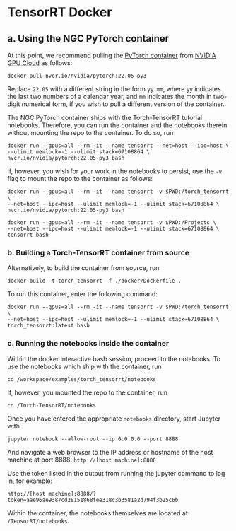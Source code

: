 # TensorRT Docker

## a. Using the NGC PyTorch container

At this point, we recommend pulling the [PyTorch container](https://catalog.ngc.nvidia.com/orgs/nvidia/containers/pytorch)
from [NVIDIA GPU Cloud](https://catalog.ngc.nvidia.com/) as follows:

```
docker pull nvcr.io/nvidia/pytorch:22.05-py3
```

Replace ```22.05``` with a different string in the form ```yy.mm```,
where ```yy``` indicates the last two numbers of a calendar year, and
```mm``` indicates the month in two-digit numerical form, if you wish
to pull a different version of the container.

The NGC PyTorch container ships with the Torch-TensorRT tutorial notebooks.
Therefore, you can run the container and the notebooks therein without
mounting the repo to the container. To do so, run

```
docker run --gpus=all --rm -it --name tensorrt --net=host --ipc=host \
--ulimit memlock=-1 --ulimit stack=67108864 \
nvcr.io/nvidia/pytorch:22.05-py3 bash
```

If, however, you wish for your work in the notebooks to persist, use the
```-v``` flag to mount the repo to the container as follows:

```
docker run --gpus=all --rm -it --name tensorrt -v $PWD:/torch_tensorrt \
--net=host --ipc=host --ulimit memlock=-1 --ulimit stack=67108864 \
nvcr.io/nvidia/pytorch:22.05-py3 bash
```

```
docker run --gpus=all --rm -it --name tensorrt -v $PWD:/Projects \
--net=host --ipc=host --ulimit memlock=-1 --ulimit stack=67108864 \
tensorrt bash
```

### b. Building a Torch-TensorRT container from source

Alternatively, to build the container from source, run

```
docker build -t torch_tensorrt -f ./docker/Dockerfile .
```

To run this container, enter the following command:

```
docker run --gpus=all --rm -it --name tensorrt -v $PWD:/torch_tensorrt \
--net=host --ipc=host --ulimit memlock=-1 --ulimit stack=67108864 \
torch_tensorrt:latest bash
```

### c. Running the notebooks inside the container

Within the docker interactive bash session, proceed to the notebooks.
To use the notebooks which ship with the container, run

```
cd /workspace/examples/torch_tensorrt/notebooks
```

If, however, you mounted the repo to the container, run

```
cd /Torch-TensorRT/notebooks
```

Once you have entered the appropriate ```notebooks``` directory, start Jupyter with

```
jupyter notebook --allow-root --ip 0.0.0.0 --port 8888
```

And navigate a web browser to the IP address or hostname of the host machine
at port 8888: ```http://[host machine]:8888```

Use the token listed in the output from running the jupyter command to log
in, for example:

```http://[host machine]:8888/?token=aae96ae9387cd28151868fee318c3b3581a2d794f3b25c6b```


Within the container, the notebooks themselves are located at `/TensorRT/notebooks`.

